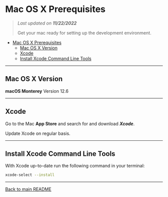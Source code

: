 # Mac OS X Prerequisites

> *Last updated on **11/22/2022***
>
> Get your mac ready for setting up the development environment.

- [Mac OS X Prerequisites](#mac-os-x-prerequisites)
  - [Mac OS X Version](#mac-os-x-version)
  - [Xcode](#xcode)
  - [Install Xcode Command Line Tools](#install-xcode-command-line-tools)

-----

## Mac OS X Version

**macOS Monterey** Version 12.6

-----

## Xcode

Go to the Mac **App Store** and search for and download ***Xcode***.

Update Xcode on regular basis.

-----

## Install Xcode Command Line Tools

With Xcode up-to-date run the following command in your terminal:

```bash
xcode-select --install
```

-----

[Back to main README](https://github.com/KankakeeCommunityCollege/kcc-development-environment)
